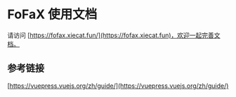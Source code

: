 # FoFaX 使用文档

请访问 [https://fofax.xiecat.fun/](https://fofax.xiecat.fun)，欢迎一起完善文档。

## 参考链接

[https://vuepress.vuejs.org/zh/guide/](https://vuepress.vuejs.org/zh/guide/)
